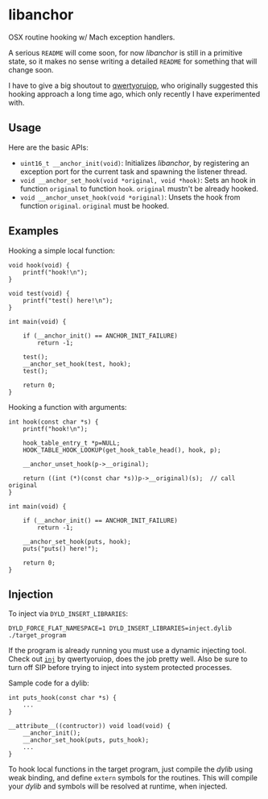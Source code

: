 # libanchor
OSX routine hooking w/ Mach exception handlers.


A serious `README` will come soon, for now _libanchor_ is still in a primitive state, so it makes no sense writing a detailed `README` for something that will change soon.

I have to give a big shoutout to [qwertyoruiop]("https://twitter.com/qwertyoruiop"), who originally suggested this hooking approach a long time ago, which only recently I have experimented with.

## Usage
Here are the basic APIs:

-   `uint16_t __anchor_init(void)`: Initializes _libanchor_, by registering an exception port for the current task and spawning the listener thread.
-   `void __anchor_set_hook(void *original, void *hook)`: Sets an hook in function `original` to function `hook`. `original` mustn't be already hooked.
-   `void __anchor_unset_hook(void *original)`: Unsets the hook from function `original`. `original` must be hooked.

## Examples
Hooking a simple local function:

```
void hook(void) {
    printf("hook!\n");
}

void test(void) {
    printf("test() here!\n");
}

int main(void) {

    if (__anchor_init() == ANCHOR_INIT_FAILURE)
        return -1;

    test();
    __anchor_set_hook(test, hook);
    test();

    return 0;
}
```

Hooking a function with arguments:

```
int hook(const char *s) {
    printf("hook!\n");

    hook_table_entry_t *p=NULL;
    HOOK_TABLE_HOOK_LOOKUP(get_hook_table_head(), hook, p);

    __anchor_unset_hook(p->__original);

    return ((int (*)(const char *s))p->__original)(s);  // call original
}

int main(void) {

    if (__anchor_init() == ANCHOR_INIT_FAILURE)
        return -1;

    __anchor_set_hook(puts, hook);
    puts("puts() here!");

    return 0;
}
```

## Injection
To inject via `DYLD_INSERT_LIBRARIES`:
```
DYLD_FORCE_FLAT_NAMESPACE=1 DYLD_INSERT_LIBRARIES=inject.dylib ./target_program
```

If the program is already running you must use a dynamic injecting tool. Check out [`inj`]("https://github.com/kpwn/inj") by qwertyoruiop, does the job pretty well. Also be sure to turn off SIP before trying to inject into system protected processes.

Sample code for a dylib:

```
int puts_hook(const char *s) {
    ...
}

__attribute__((contructor)) void load(void) {
    __anchor_init();
    __anchor_set_hook(puts, puts_hook);
    ...
}
```
To hook local functions in the target program, just compile the _dylib_ using weak binding, and define `extern` symbols for the routines. This will compile your _dylib_ and symbols will be resolved at runtime, when injected.
